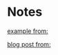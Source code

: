 # Notes

[example from:](https://codesandbox.io/s/doggo-photo-styled-components-1q2gs?from-embed)

[blog post from:](https://dev.to/coffeecraftcode/animating-react-greensock-and-react-hooks-55o4)
